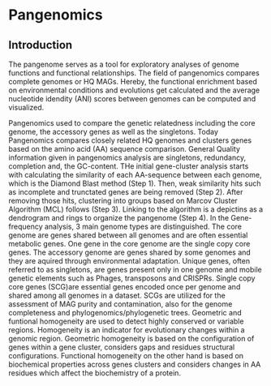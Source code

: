 # Pangenomics

## Introduction

The pangenome serves as a tool for exploratory analyses of genome functions and functional relationships. The field of pangenomics compares complete genomes or HQ MAGs. Hereby, the functional enrichment based on environmental conditions and evolutions get calculated and the average nucleotide idendity (ANI) scores between genomes can be computed and visualized.

Pangenomics used to compare the genetic relatedness including the core genome, the accessory genes as well as the singletons. Today Pangenomics compares closely related HQ genomes and clusters genes based on the amino acid (AA) sequence comparison. General Quality information given in pangenomics analysis are singletons, redundancy, completion and, the GC-content. THe initial gene-cluster analysis starts with calculating the similarity of each AA-sequence between each genome, which is the Diamond Blast method (Step 1). Then, weak similarity hits such as incomplete and trunctated genes are being removed (Step 2). After removing those hits, clustering into groups based on Marcov Cluster Algorithm (MCL) follows (Step 3). Linking to the algorithm is a depictins as a dendrogram and rings to organize the pangenome (Step 4). In the Gene-frequency analysis, 3 main genome types are distinguished. The core genome are genes shared between all genomes and are often essential metabolic genes. One gene in the core genome are the single copy core genes. The accessory genome are genes shared by some genomes and they are aquired through environmental adaptation. Unique genes, often referred to as singletons, are genes present only in one genome and mobile genetic elements such as Phages, transposons and CRISPRs.
Single copy core genes (SCG)are essential genes encoded once per genome and shared among all genomes in a dataset. SCGs are utilized for the assessment of MAG purity and contamination, also for the genome completeness and phylogenomics/phylogenetic trees. 
Geometric and funtional homogeneity are used to detect highly conserved or variable regions. Homogeneity is an indicator for evolutionary changes within a genomic region. Geometric homogeneity is based on the configuration of genes within a gene cluster, considers gaps and residues structural configurations. Functional homogeneity on the other hand is based on biochemical properties across genes clusters and considers changes in AA residues which affect the biochemistry of a protein. 